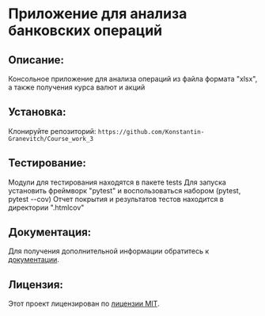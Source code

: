# Приложение для анализа банковских операций

## Описание:

Консольное приложение для анализа операций из файла формата "xlsx", а также получения курса валют и акций

## Установка:

Клонируйте репозиторий:
```https://github.com/Konstantin-Granevitch/Course_work_3```

## Тестирование:

Модули для тестирования находятся в пакете tests
Для запуска установить фреймворк "pytest"
и воспользоваться набором (pytest, pytest --cov)
Отчет покрытия и результатов тестов находится в директории ".htmlcov"

## Документация:

Для получения дополнительной информации обратитесь к [документации](README.md).

## Лицензия:

Этот проект лицензирован по [лицензии MIT](LICENSE).